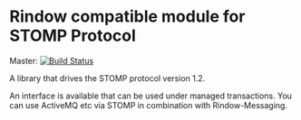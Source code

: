 Rindow compatible module for STOMP Protocol
===========================================
Master: [![Build Status](https://travis-ci.com/rindow/rindow-module-stomp.png?branch=master)](https://travis-ci.com/rindow/rindow-module-stomp)

A library that drives the STOMP protocol version 1.2.

An interface is available that can be used under managed transactions. You can use ActiveMQ etc via STOMP in combination with Rindow-Messaging.
